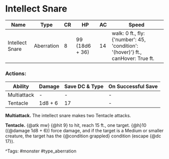 # Intellect Snare

| Name | Type | CR | HP | AC | Speed |
|------|------|----|----|----|-------|
| Intellect Snare | Aberration | 8 | 99 (18d6 + 36) | 14 | walk: 0 ft., fly: {'number': 45, 'condition': '(hover)'} ft., canHover: True ft. |

### Actions:

| Ability | Damage | Save DC & Type | On Successful Save |
|---------|--------|----------------|--------------------|
| Multiattack | - | - | - |
| Tentacle | 1d8 + 6 | 17 | - |


**Multiattack.** The intellect snare makes two Tentacle attacks.

**Tentacle.** {@atk mw} {@hit 9} to hit, reach 15 ft., one target. {@h}10 ({@damage 1d8 + 6}) force damage, and if the target is a Medium or smaller creature, the target has the {@condition grappled} condition (escape {@dc 17}).

^Tags: #monster #type_aberration
